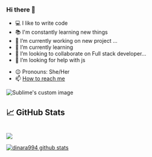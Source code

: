 ### Hi there 👋

<!--
**dinara994/dinara994** is a ✨ _special_ ✨ repository because its `README.md` (this file) appears on your GitHub profile.

Here are some ideas to get you started:
-->
- 💻 I like to write code
- 📚 I'm constantly learning new things
- 🔭 I’m currently working on new project ...
- 🌱 I’m currently learning 
- 👯 I’m looking to collaborate on  Full stack developer...
- 🤔 I’m looking for help with js
<!-- - 💬 Ask me about Java Sckript -->
- 😉 Pronouns: She/Her
- 📫 [How to reach me](di_94@mail.ru) 
<div>
  <p>
  <img src="https://i.ibb.co/t8kpXqg/develop.jpg" alt="Sublime's custom image"/>
</p>
 </div>
 
 

 ## &#x1f4c8; GitHub Stats

<br>
<!-- <div display: flax; justify-content: spayce-bet> -->
 <a href="https://github.com/dinara995">
  <img align="center" src="https://camo.githubusercontent.com/51eaa2ce8f4e4336dedc4e09f48f87a0db8e0e6467475b8b1daeb4ed6937704c/68747470733a2f2f6769746875622d726561646d652d73746174732e76657263656c2e6170702f6170692f746f702d6c616e67732f3f757365726e616d653d62726179646f6e636f79657226686964653d68746d6c2c637373267469746c655f636f6c6f723d66666666666626746578745f636f6c6f723d6339636163632669636f6e5f636f6c6f723d3441423139372662675f636f6c6f723d314132423334" data-canonical-src="https://github-readme-stats.vercel.app/api/top-langs/?username=dinara994&amp;hide=html,css&amp;title_color=ffffff&amp;text_color=c9cacc&amp;icon_color=4AB197&amp;bg_color=1A2B34" style="max-width:50%;">
</a>


 [![dinara994 github stats](https://github-readme-stats.vercel.app/api?username=dinara994&show_icons=true&theme=cobalt)](https://github.com/dinara994?tab=repositories)
 
